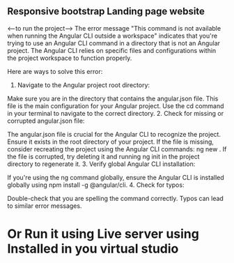 ##  Responsive  bootstrap Landing page website 

<--to run the project-->
The error message "This command is not available when running the Angular CLI outside a workspace" indicates that you're trying to use an Angular CLI command in a directory that is not an Angular project. The Angular CLI relies on specific files and configurations within the project workspace to function properly.

Here are ways to solve this error:

1. Navigate to the Angular project root directory:

Make sure you are in the directory that contains the angular.json file. This file is the main configuration for your Angular project.
Use the cd command in your terminal to navigate to the correct directory.
2. Check for missing or corrupted angular.json file:

The angular.json file is crucial for the Angular CLI to recognize the project. Ensure it exists in the root directory of your project.
If the file is missing, consider recreating the project using the Angular CLI commands: ng new <project-name>.
If the file is corrupted, try deleting it and running ng init in the project directory to regenerate it.
3. Verify global Angular CLI installation:

If you're using the ng command globally, ensure the Angular CLI is installed globally using npm install -g @angular/cli.
4. Check for typos:

Double-check that you are spelling the command correctly. Typos can lead to similar error messages. 


# Or Run it using Live server using Installed in you virtual studio
